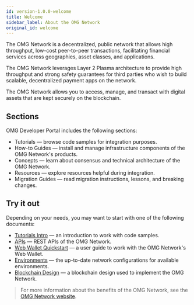 ```yaml
---
id: version-1.0.0-welcome
title: Welcome
sidebar_label: About the OMG Network
original_id: welcome
---
```


The OMG Network is a decentralized, public network that allows high throughput, low-cost peer-to-peer transactions, facilitating financial services across geographies, asset classes, and applications.
 
The OMG Network leverages Layer 2 Plasma architecture to provide high throughput and strong safety guarantees for third parties who wish to build scalable, decentralized payment apps on the network. 
 
The OMG Network allows you to access, manage, and transact with digital assets that are kept securely on the blockchain. 
 
## Sections
OMG Developer Portal includes the following sections:
- Tutorials — browse code samples for integration purposes.
- How-to Guides — install and manage infrastructure components of the OMG Network's products.
- Concepts — learn about consensus and technical architecture of the OMG Network. 
- Resources — explore resources helpful during integration.
- Migration Guides — read migration instructions, lessons, and breaking changes.


## Try it out
Depending on your needs, you may want to start with one of the following documents:
- [Tutorials Intro](/tutorials-intro) — an introduction to work with code samples.
- [APIs](/api) — REST APIs of the OMG Network.
- [Web Wallet Quickstart](/quick-start-webwallet) — a user guide to work with the OMG Network's Web Wallet.
- [Environments](/environments) — the up-to-date network configurations for available environments.
- [Blockchain Design](/blockchain-design) — a blockchain design used to implement the OMG Network.
 
> For more information about the benefits of the OMG Network, see the [OMG Network website](https://omg.network).